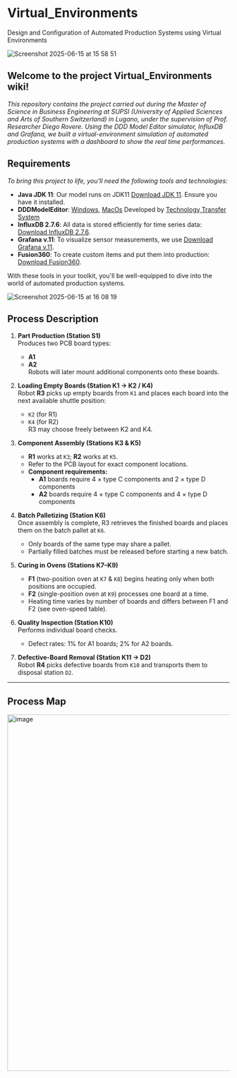 # Virtual_Environments
Design and Configuration of Automated Production Systems using Virtual Environments

![Screenshot 2025-06-15 at 15 58 51](https://github.com/user-attachments/assets/5f41ccd0-a3e7-496f-9711-96426e30cbe4)


## Welcome to the project Virtual_Environments wiki!

_This repository contains the project carried out during the Master of Science in Business Engineering at SUPSI (University of Applied Sciences and Arts of Southern Switzerland) in Lugano, under the supervision of Prof. Researcher Diego Rovere. Using the DDD Model Editor simulator, InfluxDB and Grafana, we built a virtual-environment simulation of automated production systems with a dashboard to show the real time performances._


## Requirements
_To bring this project to life, you'll need the following tools and technologies:_

- **Java JDK 11**: Our model runs on JDK11 [Download JDK 11](https://www.oracle.com/java/technologies/javase/jdk11-archive-downloads.html). Ensure you have it installed.
- **DDDModelEditor**: [Windows](https://drive.switch.ch/index.php/s/uaz6sIOhuMdvfLt), [MacOs](https://drive.switch.ch/index.php/s/9Qi5fRmON4E24ZD) Developed by [Technology Transfer System](https://www.ttsnetwork.com/en/#)
- **InfluxDB 2.7.6**: All data is stored efficiently for time series data: [Download InfluxDB 2.7.6](https://portal.influxdata.com/downloads/).
- **Grafana v.11**: To visualize sensor measurements, we use [Download Grafana v.11](https://grafana.com/grafana/download).
- **Fusion360**: To create custom items and put them into production: [Download Fusion360](https://www.autodesk.ch/it/products/fusion-360/overview?term=1-YEAR&tab=subscription).

With these tools in your toolkit, you'll be well-equipped to dive into the world of automated production systems.



![Screenshot 2025-06-15 at 16 08 19](https://github.com/user-attachments/assets/f6c0d6c9-daae-436a-9d06-d2dd58dc9ccc)

## Process Description

1. **Part Production (Station S1)**  
   Produces two PCB board types:  
   - **A1**  
   - **A2**  
   Robots will later mount additional components onto these boards.

2. **Loading Empty Boards (Station K1 → K2 / K4)**  
   Robot **R3** picks up empty boards from `K1` and places each board into the next available shuttle position:  
   - `K2` (for R1)  
   - `K4` (for R2)  
   R3 may choose freely between K2 and K4.

3. **Component Assembly (Stations K3 & K5)**  
   - **R1** works at `K3`; **R2** works at `K5`.  
   - Refer to the PCB layout for exact component locations.  
   - **Component requirements:**  
     - **A1** boards require 4 × type C components and 2 × type D components  
     - **A2** boards require 4 × type C components and 4 × type D components

4. **Batch Palletizing (Station K6)**  
   Once assembly is complete, R3 retrieves the finished boards and places them on the batch pallet at `K6`.  
   - Only boards of the same type may share a pallet.  
   - Partially filled batches must be released before starting a new batch.

5. **Curing in Ovens (Stations K7–K9)**  
   - **F1** (two-position oven at `K7` & `K8`) begins heating only when both positions are occupied.  
   - **F2** (single-position oven at `K9`) processes one board at a time.  
   - Heating time varies by number of boards and differs between F1 and F2 (see oven-speed table).

6. **Quality Inspection (Station K10)**  
   Performs individual board checks.  
   - Defect rates: 1% for A1 boards; 2% for A2 boards.

7. **Defective-Board Removal (Station K11 → D2)**  
   Robot **R4** picks defective boards from `K10` and transports them to disposal station `D2`.  
********

## Process Map

<img width="808" alt="image" src="https://github.com/user-attachments/assets/e1512fd4-967a-49cf-8e32-80f1786673be" />

